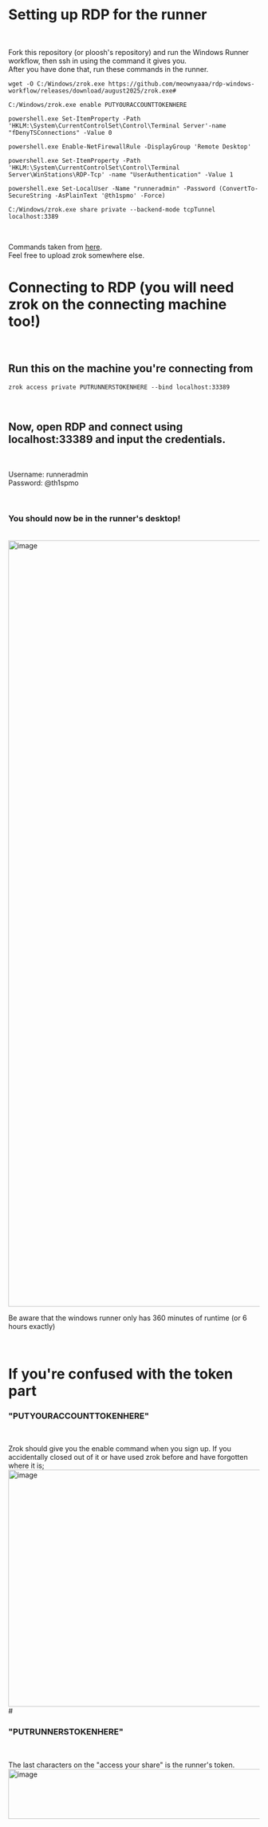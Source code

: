 # Setting up RDP for the runner

<br>

Fork this repository (or ploosh's repository) and run the Windows Runner workflow, then ssh in using the command it gives you.
<br>
After you have done that, run these commands in the runner.
```
wget -O C:/Windows/zrok.exe https://github.com/meownyaaa/rdp-windows-workflow/releases/download/august2025/zrok.exe#

C:/Windows/zrok.exe enable PUTYOURACCOUNTTOKENHERE

powershell.exe Set-ItemProperty -Path 'HKLM:\System\CurrentControlSet\Control\Terminal Server'-name "fDenyTSConnections" -Value 0

powershell.exe Enable-NetFirewallRule -DisplayGroup 'Remote Desktop'

powershell.exe Set-ItemProperty -Path 'HKLM:\System\CurrentControlSet\Control\Terminal Server\WinStations\RDP-Tcp' -name "UserAuthentication" -Value 1

powershell.exe Set-LocalUser -Name "runneradmin" -Password (ConvertTo-SecureString -AsPlainText '@th1spmo' -Force)

C:/Windows/zrok.exe share private --backend-mode tcpTunnel localhost:3389
```

<br>

Commands taken from [here](https://github.com/CYB3RKING/RDP?tab=readme-ov-file#rdp-code).
<br>
Feel free to upload zrok somewhere else. 
# Connecting to RDP (you will need zrok on the connecting machine too!)
<br>

## Run this on the machine you're connecting from

`zrok access private PUTRUNNERSTOKENHERE --bind localhost:33389`

<br>

## Now, open RDP and connect using localhost:33389 and input the credentials.
<br>

Username: runneradmin
<br>
Password: @th1spmo

<br>

### You should now be in the runner's desktop!
<br>
<img width="2048" height="1536" alt="image" src="https://github.com/user-attachments/assets/3e89a05e-70dc-490d-bf6e-0674f78374fe" />
<br>

Be aware that the windows runner only has 360 minutes of runtime (or 6 hours exactly)

<br>

# If you're confused with the token part

### "PUTYOURACCOUNTTOKENHERE"
<br>

Zrok should give you the enable command when you sign up. If you accidentally closed out of it or have used zrok before and have forgotten where it is;
<img width="1524" height="475" alt="image" src="https://github.com/user-attachments/assets/b66a8625-77a5-4442-8cd6-a0a330d69dfe" />#

### "PUTRUNNERSTOKENHERE"
<br>

The last characters on the "access your share" is the runner's token.
<img width="711" height="100" alt="image" src="https://github.com/user-attachments/assets/a72587b3-e059-4f7e-95dc-2cba0f8a3223" />










